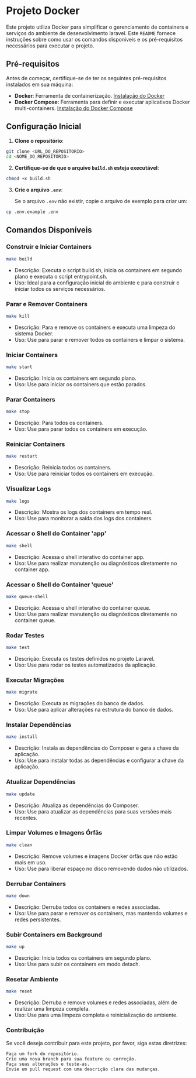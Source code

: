 # Projeto Docker

Este projeto utiliza Docker para simplificar o gerenciamento de containers e serviços do ambiente de desenvolvimento laravel. Este `README` fornece instruções sobre como usar os comandos disponíveis e os pré-requisitos necessários para executar o projeto.

## Pré-requisitos

Antes de começar, certifique-se de ter os seguintes pré-requisitos instalados em sua máquina:

- **Docker**: Ferramenta de containerização. [Instalação do Docker](https://docs.docker.com/get-docker/)
- **Docker Compose**: Ferramenta para definir e executar aplicativos Docker multi-containers. [Instalação do Docker Compose](https://docs.docker.com/compose/install/)

## Configuração Inicial

1. **Clone o repositório**:

```bash
git clone <URL_DO_REPOSITORIO>
cd <NOME_DO_REPOSITORIO>
```

2. **Certifique-se de que o arquivo `build.sh` esteja executável**:

```bash
chmod +x build.sh
```

3. **Crie o arquivo `.env`**:

    Se o arquivo `.env` não existir, copie o arquivo de exemplo para criar um:

```bash
cp .env.example .env
```

## Comandos Disponíveis

### Construir e Iniciar Containers

```bash
make build
```
- Descrição: Executa o script build.sh, inicia os containers em segundo plano e executa o script entrypoint.sh.
- Uso: Ideal para a configuração inicial do ambiente e para construir e iniciar todos os serviços necessários.

### Parar e Remover Containers

```bash
make kill
```
- Descrição: Para e remove os containers e executa uma limpeza do sistema Docker.
- Uso: Use para parar e remover todos os containers e limpar o sistema.

### Iniciar Containers

```bash
make start
```
- Descrição: Inicia os containers em segundo plano.
- Uso: Use para iniciar os containers que estão parados.

### Parar Containers

```bash
make stop
```
- Descrição: Para todos os containers.
- Uso: Use para parar todos os containers em execução.

### Reiniciar Containers

```bash
make restart
```
- Descrição: Reinicia todos os containers.
- Uso: Use para reiniciar todos os containers em execução.

### Visualizar Logs

```bash
make logs
```
- Descrição: Mostra os logs dos containers em tempo real.
- Uso: Use para monitorar a saída dos logs dos containers.

### Acessar o Shell do Container 'app'

```bash
make shell
```
- Descrição: Acessa o shell interativo do container app.
- Uso: Use para realizar manutenção ou diagnósticos diretamente no container app.

### Acessar o Shell do Container 'queue'

```bash
make queue-shell
```
- Descrição: Acessa o shell interativo do container queue.
- Uso: Use para realizar manutenção ou diagnósticos diretamente no container queue.

### Rodar Testes

```bash
make test
```
- Descrição: Executa os testes definidos no projeto Laravel.
- Uso: Use para rodar os testes automatizados da aplicação.

### Executar Migrações

```bash
make migrate
```
- Descrição: Executa as migrações do banco de dados.
- Uso: Use para aplicar alterações na estrutura do banco de dados.

### Instalar Dependências

```bash
make install
```
- Descrição: Instala as dependências do Composer e gera a chave da aplicação.
- Uso: Use para instalar todas as dependências e configurar a chave da aplicação.

### Atualizar Dependências

```bash
make update
```
- Descrição: Atualiza as dependências do Composer.
- Uso: Use para atualizar as dependências para suas versões mais recentes.

### Limpar Volumes e Imagens Órfãs

```bash
make clean
```
- Descrição: Remove volumes e imagens Docker órfãs que não estão mais em uso.
- Uso: Use para liberar espaço no disco removendo dados não utilizados.

### Derrubar Containers

```bash
make down
```
- Descrição: Derruba todos os containers e redes associadas.
- Uso: Use para parar e remover os containers, mas mantendo volumes e redes persistentes.

### Subir Containers em Background

```bash
make up
```
- Descrição: Inicia todos os containers em segundo plano.
- Uso: Use para subir os containers em modo detach.

### Resetar Ambiente

```bash
make reset
```
- Descrição: Derruba e remove volumes e redes associadas, além de realizar uma limpeza completa.
- Uso: Use para uma limpeza completa e reinicialização do ambiente.

### Contribuição

Se você deseja contribuir para este projeto, por favor, siga estas diretrizes:

    Faça um fork do repositório.
    Crie uma nova branch para sua feature ou correção.
    Faça suas alterações e teste-as.
    Envie um pull request com uma descrição clara das mudanças.
